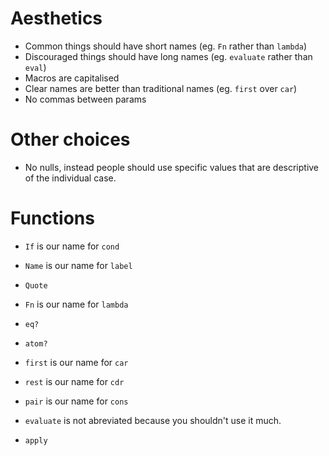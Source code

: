 # Aesthetics

* Common things should have short names (eg. `Fn` rather than `lambda`)
* Discouraged things should have long names (eg. `evaluate` rather than `eval`)
* Macros are capitalised
* Clear names are better than traditional names (eg. `first` over `car`)
* No commas between params

# Other choices

* No nulls, instead people should use specific values that are descriptive of the individual case.

# Functions

* `If` is our name for `cond`
* `Name` is our name for `label`
* `Quote`
* `Fn` is our name for `lambda`

* `eq?`

* `atom?`

* `first` is our name for `car`
* `rest` is our name for `cdr`
* `pair` is our name for `cons`

* `evaluate` is not abreviated because you shouldn't use it much.
* `apply`
